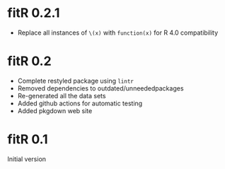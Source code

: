 # fitR 0.2.1

* Replace all instances of `\(x)` with `function(x)` for R 4.0 compatibility

# fitR 0.2

* Complete restyled package using `lintr`
* Removed dependencies to outdated/unneededpackages
* Re-generated all the data sets
* Added github actions for automatic testing
* Added pkgdown web site

# fitR 0.1

Initial version

